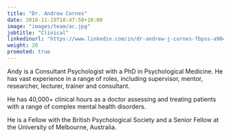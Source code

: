 ```yaml
---
title: "Dr. Andrew Cornes"
date: 2018-11-19T10:47:58+10:00
image: "images/team/ac.jpg"
jobtitle: "Clinical"
linkedinurl: "https://www.linkedin.com/in/dr-andrew-j-cornes-fbpss-a904ab42/"
weight: 20 
promoted: true
---
```


Andy is a Consultant Psychologist with a PhD in Psychological Medicine. He has vast experience in a range of roles, including supervisor, mentor, researcher, lecturer, trainer and consultant. 

He has 40,000+ clinical hours as a doctor assessing and treating patients with a range of complex mental health disorders. 

He is a Fellow with the British Psychological Society and a Senior Fellow at the University of Melbourne, Australia. 
